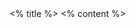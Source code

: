 <!-- slide data-background-image="https://gilland-astate.github.io/cs2124-slides/assets/images/State Building.jpg" -->

<grid drag="60 50" drop="50 20" bg="#cc092f" align="left" pad="150px 0  150px 100px" border="10px solid black">
<% title %>
<% content %>
</grid>
